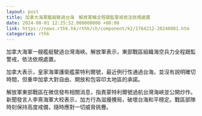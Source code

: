```yaml
---
layout: post
title: 加拿大海軍艦艇駛過台海　解放軍稱全程跟監警戒依法依規處置
date: 2024-08-01 12:25:52.000000000 +08:00
link: https://news.rthk.hk/rthk/ch/component/k2/1764212-20240801.htm
categories: rthk
---
```


加拿大海軍一艘艦艇駛過台灣海峽。解放軍表示，東部戰區組織海空兵力全程跟監警戒，依法依規處置。

加拿大表示，皇家海軍護衛艦蒙特利爾號，最近例行性通過台海，並沒有說明確切時間，但重申加拿大對自由、開放和包容印太地區的承諾。

解放軍東部戰區在微信發布相關消息，指責蒙特利爾號過航台灣海峽並公開炒作。新聞發言人李熹海軍大校表示，加方行為滋擾攪局，破壞台海和平穩定。戰區部隊時刻保持高度戒備，隨時應對一切威脅挑釁。
